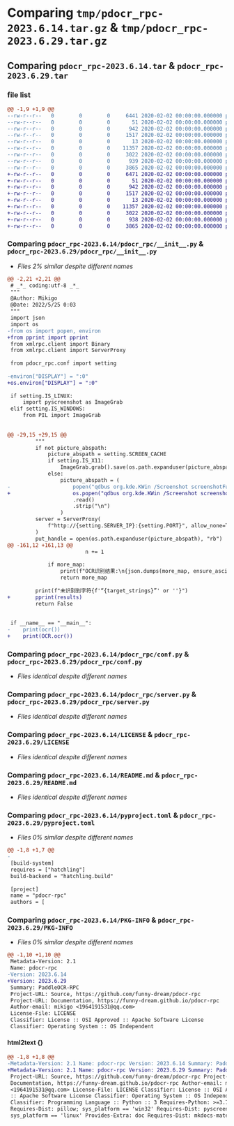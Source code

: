 # Comparing `tmp/pdocr_rpc-2023.6.14.tar.gz` & `tmp/pdocr_rpc-2023.6.29.tar.gz`

## Comparing `pdocr_rpc-2023.6.14.tar` & `pdocr_rpc-2023.6.29.tar`

### file list

```diff
@@ -1,9 +1,9 @@
--rw-r--r--   0        0        0     6441 2020-02-02 00:00:00.000000 pdocr_rpc-2023.6.14/pdocr_rpc/__init__.py
--rw-r--r--   0        0        0       51 2020-02-02 00:00:00.000000 pdocr_rpc-2023.6.14/pdocr_rpc/__version__.py
--rw-r--r--   0        0        0      942 2020-02-02 00:00:00.000000 pdocr_rpc-2023.6.14/pdocr_rpc/conf.py
--rw-r--r--   0        0        0     1517 2020-02-02 00:00:00.000000 pdocr_rpc-2023.6.14/pdocr_rpc/server.py
--rw-r--r--   0        0        0       13 2020-02-02 00:00:00.000000 pdocr_rpc-2023.6.14/.gitignore
--rw-r--r--   0        0        0    11357 2020-02-02 00:00:00.000000 pdocr_rpc-2023.6.14/LICENSE
--rw-r--r--   0        0        0     3022 2020-02-02 00:00:00.000000 pdocr_rpc-2023.6.14/README.md
--rw-r--r--   0        0        0      939 2020-02-02 00:00:00.000000 pdocr_rpc-2023.6.14/pyproject.toml
--rw-r--r--   0        0        0     3865 2020-02-02 00:00:00.000000 pdocr_rpc-2023.6.14/PKG-INFO
+-rw-r--r--   0        0        0     6471 2020-02-02 00:00:00.000000 pdocr_rpc-2023.6.29/pdocr_rpc/__init__.py
+-rw-r--r--   0        0        0       51 2020-02-02 00:00:00.000000 pdocr_rpc-2023.6.29/pdocr_rpc/__version__.py
+-rw-r--r--   0        0        0      942 2020-02-02 00:00:00.000000 pdocr_rpc-2023.6.29/pdocr_rpc/conf.py
+-rw-r--r--   0        0        0     1517 2020-02-02 00:00:00.000000 pdocr_rpc-2023.6.29/pdocr_rpc/server.py
+-rw-r--r--   0        0        0       13 2020-02-02 00:00:00.000000 pdocr_rpc-2023.6.29/.gitignore
+-rw-r--r--   0        0        0    11357 2020-02-02 00:00:00.000000 pdocr_rpc-2023.6.29/LICENSE
+-rw-r--r--   0        0        0     3022 2020-02-02 00:00:00.000000 pdocr_rpc-2023.6.29/README.md
+-rw-r--r--   0        0        0      938 2020-02-02 00:00:00.000000 pdocr_rpc-2023.6.29/pyproject.toml
+-rw-r--r--   0        0        0     3865 2020-02-02 00:00:00.000000 pdocr_rpc-2023.6.29/PKG-INFO
```

### Comparing `pdocr_rpc-2023.6.14/pdocr_rpc/__init__.py` & `pdocr_rpc-2023.6.29/pdocr_rpc/__init__.py`

 * *Files 2% similar despite different names*

```diff
@@ -2,21 +2,21 @@
 # _*_ coding:utf-8 _*_
 """
 @Author: Mikigo
 @Date: 2022/5/25 0:03
 """
 import json
 import os
-from os import popen, environ
+from pprint import pprint
 from xmlrpc.client import Binary
 from xmlrpc.client import ServerProxy
 
 from pdocr_rpc.conf import setting
 
-environ["DISPLAY"] = ":0"
+os.environ["DISPLAY"] = ":0"
 
 if setting.IS_LINUX:
     import pyscreenshot as ImageGrab
 elif setting.IS_WINDOWS:
     from PIL import ImageGrab
 
 
@@ -29,15 +29,15 @@
         """
         if not picture_abspath:
             picture_abspath = setting.SCREEN_CACHE
             if setting.IS_X11:
                 ImageGrab.grab().save(os.path.expanduser(picture_abspath))
             else:
                 picture_abspath = (
-                    popen("qdbus org.kde.KWin /Screenshot screenshotFullscreen")
+                    os.popen("qdbus org.kde.KWin /Screenshot screenshotFullscreen")
                     .read()
                     .strip("\n")
                 )
         server = ServerProxy(
             f"http://{setting.SERVER_IP}:{setting.PORT}", allow_none=True
         )
         put_handle = open(os.path.expanduser(picture_abspath), "rb")
@@ -161,12 +161,13 @@
                         n += 1
 
             if more_map:
                 print(f"OCR识别结果:\n{json.dumps(more_map, ensure_ascii=False, indent=2)}")
                 return more_map
 
         print(f"未识别到字符{f'“{target_strings}”' or ''}")
+        pprint(results)
         return False
 
 
 if __name__ == "__main__":
-    print(ocr())
+    print(OCR.ocr())
```

### Comparing `pdocr_rpc-2023.6.14/pdocr_rpc/conf.py` & `pdocr_rpc-2023.6.29/pdocr_rpc/conf.py`

 * *Files identical despite different names*

### Comparing `pdocr_rpc-2023.6.14/pdocr_rpc/server.py` & `pdocr_rpc-2023.6.29/pdocr_rpc/server.py`

 * *Files identical despite different names*

### Comparing `pdocr_rpc-2023.6.14/LICENSE` & `pdocr_rpc-2023.6.29/LICENSE`

 * *Files identical despite different names*

### Comparing `pdocr_rpc-2023.6.14/README.md` & `pdocr_rpc-2023.6.29/README.md`

 * *Files identical despite different names*

### Comparing `pdocr_rpc-2023.6.14/pyproject.toml` & `pdocr_rpc-2023.6.29/pyproject.toml`

 * *Files 0% similar despite different names*

```diff
@@ -1,8 +1,7 @@
-
 [build-system]
 requires = ["hatchling"]
 build-backend = "hatchling.build"
 
 [project]
 name = "pdocr-rpc"
 authors = [
```

### Comparing `pdocr_rpc-2023.6.14/PKG-INFO` & `pdocr_rpc-2023.6.29/PKG-INFO`

 * *Files 0% similar despite different names*

```diff
@@ -1,10 +1,10 @@
 Metadata-Version: 2.1
 Name: pdocr-rpc
-Version: 2023.6.14
+Version: 2023.6.29
 Summary: PaddleOCR-RPC
 Project-URL: Source, https://github.com/funny-dream/pdocr-rpc
 Project-URL: Documentation, https://funny-dream.github.io/pdocr-rpc
 Author-email: mikigo <1964191531@qq.com>
 License-File: LICENSE
 Classifier: License :: OSI Approved :: Apache Software License
 Classifier: Operating System :: OS Independent
```

#### html2text {}

```diff
@@ -1,8 +1,8 @@
-Metadata-Version: 2.1 Name: pdocr-rpc Version: 2023.6.14 Summary: PaddleOCR-RPC
+Metadata-Version: 2.1 Name: pdocr-rpc Version: 2023.6.29 Summary: PaddleOCR-RPC
 Project-URL: Source, https://github.com/funny-dream/pdocr-rpc Project-URL:
 Documentation, https://funny-dream.github.io/pdocr-rpc Author-email: mikigo
 <1964191531@qq.com> License-File: LICENSE Classifier: License :: OSI Approved
 :: Apache Software License Classifier: Operating System :: OS Independent
 Classifier: Programming Language :: Python :: 3 Requires-Python: >=3.7
 Requires-Dist: pillow; sys_platform == 'win32' Requires-Dist: pyscreenshot;
 sys_platform == 'linux' Provides-Extra: doc Requires-Dist: mkdocs-material;
```

